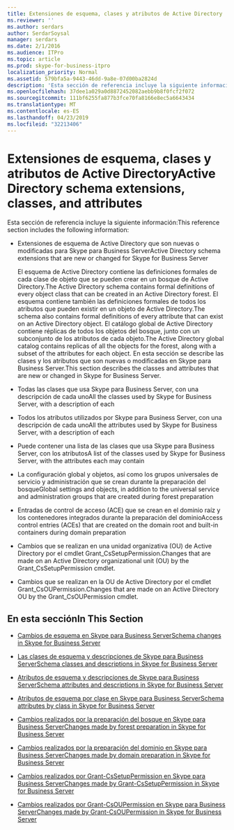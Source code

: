 ```yaml
---
title: Extensiones de esquema, clases y atributos de Active Directory
ms.reviewer: ''
ms.author: serdars
author: SerdarSoysal
manager: serdars
ms.date: 2/1/2016
ms.audience: ITPro
ms.topic: article
ms.prod: skype-for-business-itpro
localization_priority: Normal
ms.assetid: 579bfa5a-9443-46dd-9a8e-07d00ba2824d
description: 'Esta sección de referencia incluye la siguiente información:'
ms.openlocfilehash: 37dee1a029a0d8872452082aebb9b8f0fcf2f072
ms.sourcegitcommit: 111bf6255fa877b3fce70fa8166e8ec5a6643434
ms.translationtype: MT
ms.contentlocale: es-ES
ms.lasthandoff: 04/23/2019
ms.locfileid: "32213406"
---
```

# <a name="active-directory-schema-extensions-classes-and-attributes"></a><span data-ttu-id="fef5a-103">Extensiones de esquema, clases y atributos de Active Directory</span><span class="sxs-lookup"><span data-stu-id="fef5a-103">Active Directory schema extensions, classes, and attributes</span></span>
 
<span data-ttu-id="fef5a-104">Esta sección de referencia incluye la siguiente información:</span><span class="sxs-lookup"><span data-stu-id="fef5a-104">This reference section includes the following information:</span></span> 
  
- <span data-ttu-id="fef5a-105">Extensiones de esquema de Active Directory que son nuevas o modificadas para Skype para Business Server</span><span class="sxs-lookup"><span data-stu-id="fef5a-105">Active Directory schema extensions that are new or changed for Skype for Business Server</span></span>
    
    <span data-ttu-id="fef5a-106">El esquema de Active Directory contiene las definiciones formales de cada clase de objeto que se pueden crear en un bosque de Active Directory.</span><span class="sxs-lookup"><span data-stu-id="fef5a-106">The Active Directory schema contains formal definitions of every object class that can be created in an Active Directory forest.</span></span> <span data-ttu-id="fef5a-107">El esquema contiene también las definiciones formales de todos los atributos que pueden existir en un objeto de Active Directory.</span><span class="sxs-lookup"><span data-stu-id="fef5a-107">The schema also contains formal definitions of every attribute that can exist on an Active Directory object.</span></span> <span data-ttu-id="fef5a-108">El catálogo global de Active Directory contiene réplicas de todos los objetos del bosque, junto con un subconjunto de los atributos de cada objeto.</span><span class="sxs-lookup"><span data-stu-id="fef5a-108">The Active Directory global catalog contains replicas of all the objects for the forest, along with a subset of the attributes for each object.</span></span> <span data-ttu-id="fef5a-109">En esta sección se describe las clases y los atributos que son nuevas o modificadas en Skype para Business Server.</span><span class="sxs-lookup"><span data-stu-id="fef5a-109">This section describes the classes and attributes that are new or changed in Skype for Business Server.</span></span>
    
- <span data-ttu-id="fef5a-110">Todas las clases que usa Skype para Business Server, con una descripción de cada uno</span><span class="sxs-lookup"><span data-stu-id="fef5a-110">All the classes used by Skype for Business Server, with a description of each</span></span>
    
- <span data-ttu-id="fef5a-111">Todos los atributos utilizados por Skype para Business Server, con una descripción de cada uno</span><span class="sxs-lookup"><span data-stu-id="fef5a-111">All the attributes used by Skype for Business Server, with a description of each</span></span>
    
- <span data-ttu-id="fef5a-112">Puede contener una lista de las clases que usa Skype para Business Server, con los atributos</span><span class="sxs-lookup"><span data-stu-id="fef5a-112">A list of the classes used by Skype for Business Server, with the attributes each may contain</span></span>
    
- <span data-ttu-id="fef5a-113">La configuración global y objetos, así como los grupos universales de servicio y administración que se crean durante la preparación del bosque</span><span class="sxs-lookup"><span data-stu-id="fef5a-113">Global settings and objects, in addition to the universal service and administration groups that are created during forest preparation</span></span>
    
- <span data-ttu-id="fef5a-114">Entradas de control de acceso (ACE) que se crean en el dominio raíz y los contenedores integrados durante la preparación del dominio</span><span class="sxs-lookup"><span data-stu-id="fef5a-114">Access control entries (ACEs) that are created on the domain root and built-in containers during domain preparation</span></span>
    
- <span data-ttu-id="fef5a-115">Cambios que se realizan en una unidad organizativa (OU) de Active Directory por el cmdlet Grant_CsSetupPermission.</span><span class="sxs-lookup"><span data-stu-id="fef5a-115">Changes that are made on an Active Directory organizational unit (OU) by the Grant_CsSetupPermission cmdlet.</span></span>
    
- <span data-ttu-id="fef5a-116">Cambios que se realizan en la OU de Active Directory por el cmdlet Grant_CsOUPermission.</span><span class="sxs-lookup"><span data-stu-id="fef5a-116">Changes that are made on an Active Directory OU by the Grant_CsOUPermission cmdlet.</span></span>
    
## <a name="in-this-section"></a><span data-ttu-id="fef5a-117">En esta sección</span><span class="sxs-lookup"><span data-stu-id="fef5a-117">In This Section</span></span>

- [<span data-ttu-id="fef5a-118">Cambios de esquema en Skype para Business Server</span><span class="sxs-lookup"><span data-stu-id="fef5a-118">Schema changes in Skype for Business Server</span></span>](schema-changes.md)
    
- [<span data-ttu-id="fef5a-119">Las clases de esquema y descripciones de Skype para Business Server</span><span class="sxs-lookup"><span data-stu-id="fef5a-119">Schema classes and descriptions in Skype for Business Server</span></span>](schema-classes-and-descriptions.md)
    
- [<span data-ttu-id="fef5a-120">Atributos de esquema y descripciones de Skype para Business Server</span><span class="sxs-lookup"><span data-stu-id="fef5a-120">Schema attributes and descriptions in Skype for Business Server</span></span>](schema-attributes-and-descriptions.md)
    
- [<span data-ttu-id="fef5a-121">Atributos de esquema por clase en Skype para Business Server</span><span class="sxs-lookup"><span data-stu-id="fef5a-121">Schema attributes by class in Skype for Business Server</span></span>](schema-attributes-by-class.md)
    
- [<span data-ttu-id="fef5a-122">Cambios realizados por la preparación del bosque en Skype para Business Server</span><span class="sxs-lookup"><span data-stu-id="fef5a-122">Changes made by forest preparation in Skype for Business Server</span></span>](changes-made-by-forest-preparation.md)
    
- [<span data-ttu-id="fef5a-123">Cambios realizados por la preparación del dominio en Skype para Business Server</span><span class="sxs-lookup"><span data-stu-id="fef5a-123">Changes made by domain preparation in Skype for Business Server</span></span>](changes-made-by-domain-preparation.md)
    
- [<span data-ttu-id="fef5a-124">Cambios realizados por Grant-CsSetupPermission en Skype para Business Server</span><span class="sxs-lookup"><span data-stu-id="fef5a-124">Changes made by Grant-CsSetupPermission in Skype for Business Server</span></span>](changes-made-by-grant-cssetuppermission.md)
    
- [<span data-ttu-id="fef5a-125">Cambios realizados por Grant-CsOUPermission en Skype para Business Server</span><span class="sxs-lookup"><span data-stu-id="fef5a-125">Changes made by Grant-CsOUPermission in Skype for Business Server</span></span>](changes-made-by-grant-csoupermission.md)
    

